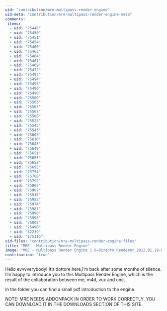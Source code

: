 ```yaml
---
uid: "contribution/mre-multipass-render-engine"
uid-meta: "contribution/mre-multipass-render-engine-meta"
comments: 
 items: 
  - uid: "75448"
  - uid: "75450"
  - uid: "75451"
  - uid: "75454"
  - uid: "75460"
  - uid: "75463"
  - uid: "75464"
  - uid: "75467"
  - uid: "75469"
  - uid: "75472"
  - uid: "75493"
  - uid: "75494"
  - uid: "75495"
  - uid: "75496"
  - uid: "75498"
  - uid: "75500"
  - uid: "75503"
  - uid: "75505"
  - uid: "75507"
  - uid: "75508"
  - uid: "75525"
  - uid: "75543"
  - uid: "75545"
  - uid: "75603"
  - uid: "75610"
  - uid: "75645"
  - uid: "75649"
  - uid: "75651"
  - uid: "75655"
  - uid: "75658"
  - uid: "75695"
  - uid: "75754"
  - uid: "75768"
  - uid: "75792"
  - uid: "75862"
  - uid: "75907"
  - uid: "75916"
  - uid: "75952"
  - uid: "75974"
  - uid: "75987"
  - uid: "75990"
  - uid: "75998"
  - uid: "76008"
  - uid: "76490"
  - uid: "82239"
  - uid: "175115"
uid-files: "contribution/mre-multipass-render-engine-files"
title: "MRE - Multipass Render Engine"
image: "MRE - Multipass Render Engine 1.0-DirectX Renderer_2012.01.29-00.45.14.png"
contribution: "true"
---
```


Hello evvvverybody! It’s dottore here,I’m back after some months of silence.
I’m happy to introduce you to this Multipass Render Engine, which is the result of the collaboration between me, m4d, vux and unc.

In the folder you can find a small pdf introduction to the engine.

NOTE:
MRE NEEDS ADDONPACK IN ORDER TO WORK CORRECTLY.
YOU CAN DOWNLOAD IT IN THE DOWNLOADS SECTION OF THIS SITE.

